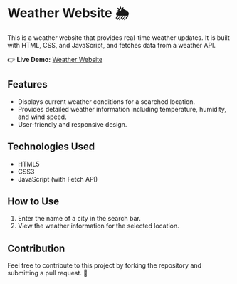 # Weather Website 🌦️

This is a weather website that provides real-time weather updates. It is built with HTML, CSS, and JavaScript, and fetches data from a weather API.

👉 **Live Demo:** [Weather Website](https://atharvnawal.github.io/Weather-website/)

## Features
- Displays current weather conditions for a searched location.
- Provides detailed weather information including temperature, humidity, and wind speed.
- User-friendly and responsive design.

## Technologies Used
- HTML5
- CSS3
- JavaScript (with Fetch API)

## How to Use
1. Enter the name of a city in the search bar.
2. View the weather information for the selected location.

## Contribution
Feel free to contribute to this project by forking the repository and submitting a pull request. 🎉
